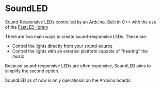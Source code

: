 # SoundLED

Sound-Responsive LEDs controlled by an Arduino. Built in C++ with the use of the [FastLED library](https://github.com/FastLED/FastLED)

There are two main ways to create sound-responsive LEDs. These are:
* Control the lights directly from your sound-source
* Control the lights with an external platform capable of "hearing" the music

Because sound-responsive LEDs are often expensive, SoundLED aims to simplify the second option.

SoundLED as of now is only operational on the Arduino boards.
